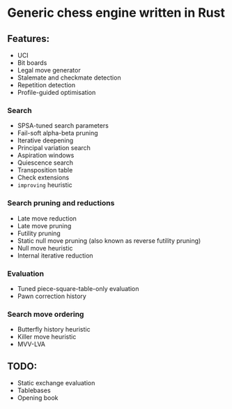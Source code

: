 # Generic chess engine written in Rust

## Features:
- UCI
- Bit boards
- Legal move generator
- Stalemate and checkmate detection
- Repetition detection
- Profile-guided optimisation

### Search
- SPSA-tuned search parameters
- Fail-soft alpha-beta pruning
- Iterative deepening
- Principal variation search
- Aspiration windows
- Quiescence search
- Transposition table
- Check extensions
- `improving` heuristic

### Search pruning and reductions
- Late move reduction
- Late move pruning
- Futility pruning
- Static null move pruning (also known as reverse futility pruning)
- Null move heuristic
- Internal iterative reduction

### Evaluation
- Tuned piece-square-table-only evaluation
- Pawn correction history

### Search move ordering
- Butterfly history heuristic
- Killer move heuristic
- MVV-LVA

## TODO:
- Static exchange evaluation
- Tablebases
- Opening book
